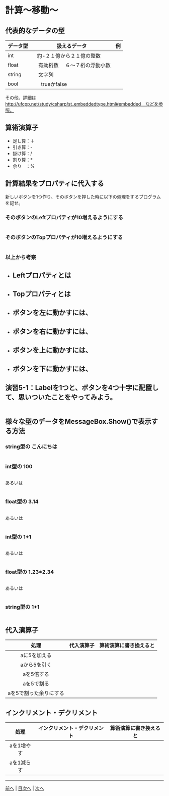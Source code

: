 # 計算～移動～

## 代表的なデータの型
|データ型|扱えるデータ|例|
|-------|-----------|--|
|int    |    約-２１億から２１億の整数 |  |
|float  |     有効桁数     ６～７桁の浮動小数 |  |
|string |     文字列      |  |
|bool   |        trueかfalse|  |

その他、詳細は http://ufcpp.net/study/csharp/st_embeddedtype.html#embedded　などを参照。

## 算術演算子
- 足し算：＋
- 引き算：-
- 掛け算：/
- 割り算：*
- 余り　：%

## 計算結果をプロパティに代入する
新しいボタンを1つ作り、そのボタンを押した時に以下の処理をするプログラムを記せ。

### そのボタンのLeftプロパティが10増えるようにする
```cs

```

### そのボタンのTopプロパティが10増えるようにする
```cs

```

### 以上から考察
- Leftプロパティとは
  -
- Topプロパティとは
  -
- ボタンを左に動かすには、
  -
- ボタンを右に動かすには、
  -
- ボタンを上に動かすには、
  -
- ボタンを下に動かすには、
  -

## 演習5-1：Labelを1つと、ボタンを4つ十字に配置して、思いついたことをやってみよう。

```cs

```

## 様々な型のデータをMessageBox.Show()で表示する方法
### string型の こんにちは
```cs

```

### int型の 100
```cs

```

あるいは

```cs
```

### float型の 3.14
```cs

```

あるいは

```cs

```

### int型の 1+1
```cs

```

あるいは

```cs

```

### float型の 1.23*2.34
```cs

```

あるいは

```cs

```

### string型の 1+1
```cs

```

## 代入演算子
|処理                   |代入演算子|算術演算に書き換えると|
|:---------------------:|---------|-------------------|
|aに5を加える            |         |                   |
|aから5を引く           |         |                   |
|aを5倍する             |         |                   |
|aを5で割る             |         |                   |
|aを5で割った余りにする   |         |                   |

## インクリメント・デクリメント
|処理      |インクリメント・デクリメント|算術演算に書き換えると|
|:-------:|--------------------------|----------------------|
|aを1増やす|                          |                   |		
|aを1減らす|	                      |                   |

---

[前へ](04.md) | [目次へ](README.md#%E7%9B%AE%E6%AC%A1) | [次へ](06.md)
